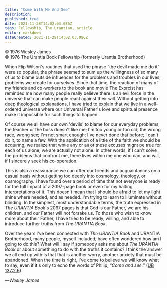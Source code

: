 ```yaml
---
title: "Come With Me And See"
description: 
published: true
date: 2021-11-28T14:02:03.086Z
tags: Fellowship, The Urantian, article
editor: markdown
dateCreated: 2021-11-28T14:02:03.086Z
---
```


<p class="v-card v-sheet theme--light grey lighten-3 px-2">© 1976 Wesley James<br>© 1976 The Urantia Book Fellowship (formerly Urantia Brotherhood)</p>

When Flip Wilson's routines that used the phrase “the devil made me do it” were so popular, the phrase seemed to sum up the willingness of so many of us to blame outside influences for the problems and troubles in our lives, problems we create for ourselves. Since that time, the reaction of many of my friends and co-workers to the book and movie The Exorcist has reminded me how many people really believe there is an evil force in the universe that can make people react against their will. Without getting into deep theological explanations, I have tried to explain that we live in a well-ordered universe where our Universal Father's love and spiritual presence make it impossible for such things to happen.

Of course we all have our own 'devils' to blame for our everyday problems; the teacher or the boss doesn't like me; I'm too young or too old; the wrong race, wrong sex; I'm not smart enough; I've never done that before; I can't do it, to name a few. With the application of a little of the faith we should be acquiring, we realize that while any or all of these excuses might be true for each of us alone, we are actually not alone. In other words, if I can't solve the problems that confront me, there lives within me one who can, and will, if I sincerely seek his co-operation.

This is also a reassurance we can offer our friends and acquaintances on a casual basis without getting too deeply into cosmology, theology, or cosmography. I have found over a period of time that not everyone is ready for the full impact of a 2097-page book or even for my halting interpretations of it. This doesn't mean that I should be afraid to let my light shine where needed, and as needed. I'm trying to learn to illuminate without blinding. In the simplest, most understandable terms, the truth expressed in _The URANTIA Book_'s 2097 pages is that God is our Father, we are his children, and our Father will not forsake us. To those who wish to know more about their Father, I have tried to be ready, willing, and able to introduce further truths from _The URANTIA Book_.

Over the years I've been connected with _The URANTIA Book_ and URANTIA Brotherhood, many people, myself included, have often wondered how am I going to do this? What will I say if somebody asks me about _The URANTIA Book_ or about something to do with the truths it contains? I think the answer we all end up with is that that is another worry, another anxiety that must be abandoned. When the time is right, I've come to believe we will know what to say, even if it's only to echo the words of Philip, “_Come and see._” ([UB 137:2.6](/en/The_Urantia_Book/137#p2_6))

—_Wesley James_
